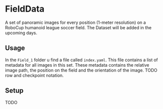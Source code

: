 # FieldData
A set of panoramic images for every position (1-meter resolution) on a RoboCup humanoid league soccer field. 
The Dataset will be added in the upcoming days.
## Usage
In the `Field_1` folder u find a file called `index.yaml`. This file contains a list of metadata for all images in this set. These metadata contains the relative image path, the position on the field and the orientation of the image. TODO row and checkpoint notation.
## Setup
TODO